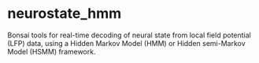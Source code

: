 # neurostate_hmm
Bonsai tools for real-time decoding of neural state from local field potential (LFP) data, using a Hidden Markov Model (HMM) or Hidden semi-Markov Model (HSMM) framework.
